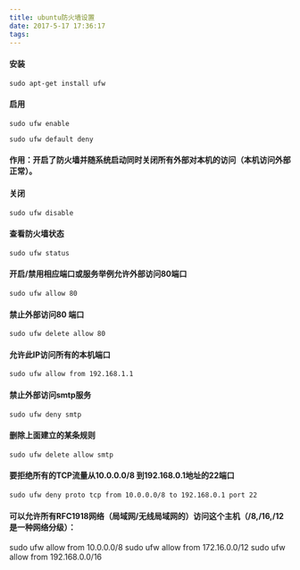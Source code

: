 ```yaml
---
title: ubuntu防火墙设置
date: 2017-5-17 17:36:17
tags:
---
```

#### 安装

```
sudo apt-get install ufw
```

 

#### 启用

```
sudo ufw enable
 
sudo ufw default deny 
```

 
#### 作用：开启了防火墙并随系统启动同时关闭所有外部对本机的访问（本机访问外部正常）。

 
#### 关闭

```
sudo ufw disable 
```

 
#### 查看防火墙状态

```
sudo ufw status 
```

 

#### 开启/禁用相应端口或服务举例允许外部访问80端口

```
sudo ufw allow 80 
```

#### 禁止外部访问80 端口

```
sudo ufw delete allow 80 
```

#### 允许此IP访问所有的本机端口

```
sudo ufw allow from 192.168.1.1 
```

 
#### 禁止外部访问smtp服务

```
sudo ufw deny smtp 
```

 
#### 删除上面建立的某条规则

```
sudo ufw delete allow smtp 
```

#### 要拒绝所有的TCP流量从10.0.0.0/8 到192.168.0.1地址的22端口

```
sudo ufw deny proto tcp from 10.0.0.0/8 to 192.168.0.1 port 22 
```



 

#### 可以允许所有RFC1918网络（局域网/无线局域网的）访问这个主机（/8,/16,/12是一种网络分级）：
sudo ufw allow from 10.0.0.0/8
sudo ufw allow from 172.16.0.0/12
sudo ufw allow from 192.168.0.0/16


